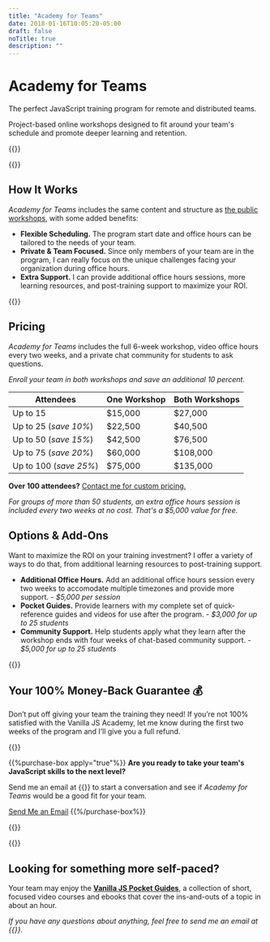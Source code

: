 ```yaml
---
title: "Academy for Teams"
date: 2018-01-16T10:05:20-05:00
draft: false
noTitle: true
description: ""
---
```


<h1 class="no-padding-top no-margin-bottom h5 text-sans">Academy for Teams</h1>
<p class="text-xlarge margin-bottom-small text-serif">The perfect JavaScript training program for remote and distributed teams.</p>

<p><span class="text-large">Project-based online workshops designed to fit around your team's schedule and promote deeper learning and retention.</span></p>

{{<pricing-link apply="true">}}

{{<used-by>}}



## How It Works

_Academy for Teams_ includes the same content and structure as [the public workshops](/#the-workshops), with some added benefits:

- **Flexible Scheduling.** The program start date and office hours can be tailored to the needs of your team.
- **Private & Team Focused.** Since only members of your team are in the program, I can really focus on the unique challenges facing your organization during office hours.
- **Extra Support.** I can provide additional office hours sessions, more learning resources, and post-training support to maximize your ROI.



<div class="padding-top-large padding-bottom">
	{{<testimonial for="hbs" photo="true">}}
</div>



## Pricing

_Academy for Teams_ includes the full 6-week workshop, video office hours every two weeks, and a private chat community for students to ask questions.

_Enroll your team in both workshops and save an additional 10 percent._

| Attendees              | One Workshop | Both Workshops |
|------------------------|--------------|----------------|
| Up to 15               | $15,000      | $27,000        |
| Up to 25 (_save 10%_)  | $22,500      | $40,500        |
| Up to 50 (_save 15%_)  | $42,500      | $76,500        |
| Up to 75 (_save 20%_)  | $60,000      | $108,000       |
| Up to 100 (_save 25%_) | $75,000      | $135,000       |

**Over 100 attendees?** [Contact me for custom pricing.](#ready-to-buy)

_For groups of more than 50 students, an extra office hours session is included every two weeks at no cost. That's a $5,000 value for free._



## Options & Add-Ons

Want to maximize the ROI on your training investment? I offer a variety of ways to do that, from additional learning resources to post-training support.

- **Additional Office Hours.** Add an additional office hours session every two weeks to accomodate multiple timezones and provide more support. - _$5,000 per session_
- **Pocket Guides.** Provide learners with my complete set of quick-reference guides and videos for use after the program. - _$3,000 for up to 25 students_
- **Community Support.** Help students apply what they learn after the workshop ends with four weeks of chat-based community support. - _$5,000 for up to 25 students_

{{<pricing-link apply="true">}}



## Your 100% Money-Back Guarantee &#128176;

Don’t put off giving your team the training they need! If you’re not 100% satisfied with the Vanilla JS Academy, let me know during the first two weeks of the program and I’ll give you a full refund.


{{<about-me>}}

{{%purchase-box apply="true"%}}
**Are you ready to take your team's JavaScript skills to the next level?** 

Send me an email at {{<email params="subject%3DVanilla%20JS%20Academy%20for%20Teams%26body%3DI'm%20interested%20in%20Academy%20for%20Teams.%20I%20have%20a%20team%20of%20%7BNUMBER%7D%20developers%20at%20%7BORGANIZATION%7D%2C%20and%20was%20interested%20in%20starting%20the%20program%20on%20%7BDATE%7D.">}} to start a conversation and see if _Academy for Teams_ would be a good fit for your team.

<a class="btn btn-large btn-block" href="mailto:&#099;&#104;&#114;&#105;&#115;&#064;&#103;&#111;&#109;&#097;&#107;&#101;&#116;&#104;&#105;&#110;&#103;&#115;&#046;&#099;&#111;&#109;?subject%3DVanilla%20JS%20Academy%20for%20Teams%26body%3DI'm%20interested%20in%20Academy%20for%20Teams.%20I%20have%20a%20team%20of%20%7BNUMBER%7D%20developers%20at%20%7BORGANIZATION%7D%2C%20and%20was%20interested%20in%20starting%20the%20program%20on%20%7BDATE%7D.">Send Me an Email</a>
{{%/purchase-box%}}

{{<testimonials-purchase>}}


{{<pricing-link apply="true">}}


## Looking for something more self-paced?

Your team may enjoy the **[Vanilla JS Pocket Guides](https://vanillajsguides.com/teams)**, a collection of short, focused video courses and ebooks that cover the ins-and-outs of a topic in about an hour.

*If you have any questions about anything, feel free to send me an email at {{<email>}}.*